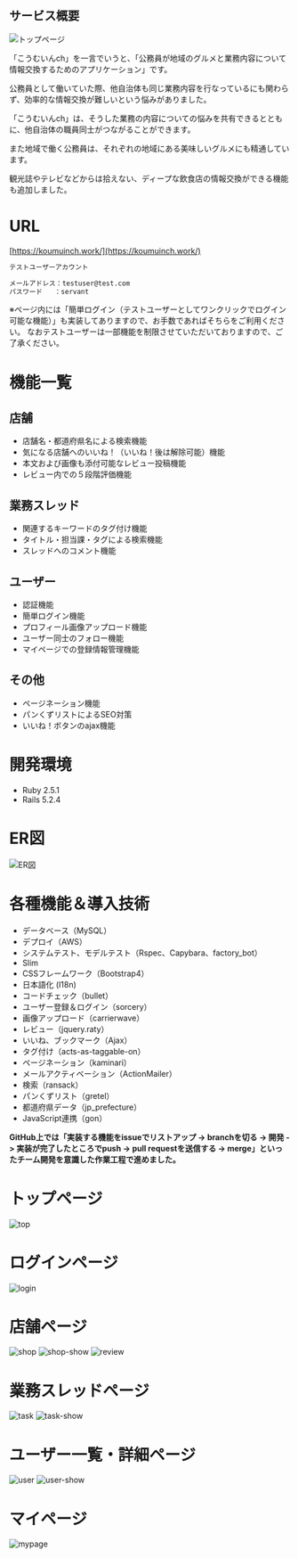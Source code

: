 ## サービス概要

![トップページ](https://user-images.githubusercontent.com/50639339/78937645-cfc63c80-7aeb-11ea-851d-ddfd778d7cca.png)

「こうむいんch」を一言でいうと、「公務員が地域のグルメと業務内容について情報交換するためのアプリケーション」です。

公務員として働いていた際、他自治体も同じ業務内容を行なっているにも関わらず、効率的な情報交換が難しいという悩みがありました。

「こうむいんch」は、そうした業務の内容についての悩みを共有できるとともに、他自治体の職員同士がつながることができます。

また地域で働く公務員は、それぞれの地域にある美味しいグルメにも精通しています。

観光誌やテレビなどからは拾えない、ディープな飲食店の情報交換ができる機能も追加しました。


# URL

[https://koumuinch.work/](https://koumuinch.work/)

```HTML
テストユーザーアカウント

メールアドレス：testuser@test.com
パスワード   ：servant
```

※ページ内には「簡単ログイン（テストユーザーとしてワンクリックでログイン可能な機能）」も実装してありますので、お手数であればそちらをご利用ください。
なおテストユーザーは一部機能を制限させていただいておりますので、ご了承ください。


# 機能一覧

## 店舗

- 店舗名・都道府県名による検索機能
- 気になる店舗へのいいね！（いいね！後は解除可能）機能
- 本文および画像も添付可能なレビュー投稿機能
- レビュー内での５段階評価機能

## 業務スレッド

- 関連するキーワードのタグ付け機能
- タイトル・担当課・タグによる検索機能
- スレッドへのコメント機能

## ユーザー

- 認証機能
- 簡単ログイン機能
- プロフィール画像アップロード機能
- ユーザー同士のフォロー機能
- マイページでの登録情報管理機能

## その他

- ページネーション機能
- パンくずリストによるSEO対策
- いいね！ボタンのajax機能


# 開発環境

- Ruby 2.5.1
- Rails 5.2.4


# ER図

![ER図](https://user-images.githubusercontent.com/50639339/78937894-35b2c400-7aec-11ea-875e-be624194de80.png)


# 各種機能＆導入技術

- データベース（MySQL）
- デプロイ（AWS）
- システムテスト、モデルテスト（Rspec、Capybara、factory_bot）
- Slim
- CSSフレームワーク（Bootstrap4）
- 日本語化 (I18n)
- コードチェック（bullet）
- ユーザー登録＆ログイン（sorcery）
- 画像アップロード（carrierwave）
- レビュー（jquery.raty）
- いいね、ブックマーク（Ajax）
- タグ付け（acts-as-taggable-on）
- ページネーション（kaminari）
- メールアクティベーション（ActionMailer）
- 検索（ransack）
- パンくずリスト（gretel）
- 都道府県データ（jp_prefecture）
- JavaScript連携（gon）

**GitHub上では「実装する機能をissueでリストアップ -> branchを切る -> 開発 -> 実装が完了したところでpush -> pull requestを送信する -> merge」といったチーム開発を意識した作業工程で進めました。**


# トップページ

![top](https://user-images.githubusercontent.com/50639339/78939399-03569600-7aef-11ea-8f84-9703bff1e317.png)


# ログインページ

![login](https://user-images.githubusercontent.com/50639339/78939526-46b10480-7aef-11ea-8247-3636f21ba631.png)


# 店舗ページ

![shop](https://user-images.githubusercontent.com/50639339/78939686-91cb1780-7aef-11ea-91bc-f3225c7f1c81.png)
![shop-show](https://user-images.githubusercontent.com/50639339/78939846-d060d200-7aef-11ea-9395-18dd9359121a.png)
![review](https://user-images.githubusercontent.com/50639339/78939939-fd14e980-7aef-11ea-8141-911bfcd11c29.png)


# 業務スレッドページ

![task](https://user-images.githubusercontent.com/50639339/78940001-1cac1200-7af0-11ea-99bc-69913b4785c2.png)
![task-show](https://user-images.githubusercontent.com/50639339/78940070-3a797700-7af0-11ea-946e-a79b95ce4794.png)


# ユーザー一覧・詳細ページ

![user](https://user-images.githubusercontent.com/50639339/78940133-51b86480-7af0-11ea-8c6a-994f6097e261.png)
![user-show](https://user-images.githubusercontent.com/50639339/78940251-81676c80-7af0-11ea-9d3d-fb677ee5e55d.png)

# マイページ

![mypage](https://user-images.githubusercontent.com/50639339/78940277-8c220180-7af0-11ea-8cda-690c63a2b159.png)
